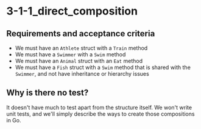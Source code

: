 # 3-1-1_direct_composition

## Requirements and acceptance criteria

- We must have an `Athlete` struct with a `Train` method
- We must have a `Swimmer` with a `Swim` method
- We must have an `Animal` struct with an `Eat` method
- We must have a `Fish` struct with a `Swim` method that is shared with the `Swimmer`, and not have inheritance or hierarchy issues

## Why is there no test?

It doesn't have much to test apart from the structure itself.
We won't write unit tests, and we'll simply describe the ways to create those compositions in Go.
